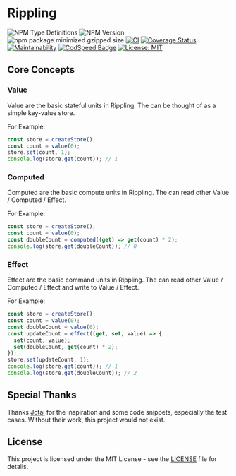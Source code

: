 # Rippling

![NPM Type Definitions](https://img.shields.io/npm/types/rippling)
![NPM Version](https://img.shields.io/npm/v/rippling)
![npm package minimized gzipped size](https://img.shields.io/bundlejs/size/rippling)
[![CI](https://github.com/e7h4n/rippling/actions/workflows/ci.yaml/badge.svg)](https://github.com/e7h4n/rippling/actions/workflows/ci.yaml)
[![Coverage Status](https://coveralls.io/repos/github/e7h4n/rippling/badge.svg?branch=main)](https://coveralls.io/github/e7h4n/rippling?branch=main)
[![Maintainability](https://api.codeclimate.com/v1/badges/a0b68839fea9c990a3eb/maintainability)](https://codeclimate.com/github/e7h4n/rippling/maintainability)
[![CodSpeed Badge](https://img.shields.io/endpoint?url=https://codspeed.io/badge.json)](https://codspeed.io/e7h4n/rippling)
[![License: MIT](https://img.shields.io/badge/License-MIT-yellow.svg)](https://opensource.org/licenses/MIT)

## Core Concepts

### Value

Value are the basic stateful units in Rippling. The can be thought of as a simple key-value store.

For Example:

```typescript
const store = createStore();
const count = value(0);
store.set(count, 1);
console.log(store.get(count)); // 1
```

### Computed

Computed are the basic compute units in Rippling. The can read other Value / Computed / Effect.

For Example:

```typescript
const store = createStore();
const count = value(0);
const doubleCount = computed((get) => get(count) * 2);
console.log(store.get(doubleCount)); // 0
```

### Effect

Effect are the basic command units in Rippling. The can read other Value / Computed / Effect and write to Value / Effect.

For Example:

```typescript
const store = createStore();
const count = value(0);
const doubleCount = value(0);
const updateCount = effect((get, set, value) => {
  set(count, value);
  set(doubleCount, get(count) * 2);
});
store.set(updateCount, 1);
console.log(store.get(count)); // 1
console.log(store.get(doubleCount)); // 2
```

## Special Thanks

Thanks [Jotai](https://github.com/pmndrs/jotai) for the inspiration and some code snippets, especially the test cases. Without their work, this project would not exist.

## License

This project is licensed under the MIT License - see the [LICENSE](LICENSE) file for details.
